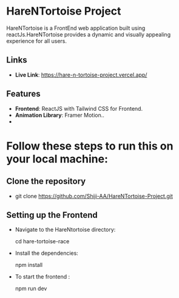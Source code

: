 # HareNTortoise Project

HareNTortoise is a FrontEnd web application built using reactJs.HareNTortoise provides a dynamic and visually appealing experience for all users. 

## Links

- **Live Link**: https://hare-n-tortoise-project.vercel.app/


## Features

- **Frontend**:  ReactJS with Tailwind CSS for Frontend.
- **Animation Library**: Framer Motion..
- 
# Follow these steps to run this on your local machine:


## Clone the repository

- git clone https://github.com/Shiji-AA/HareNTortoise-Project.git

 ## Setting up the Frontend

- Navigate to the HareNtortoise directory:

  cd hare-tortoise-race

 - Install the dependencies:
   
   npm install
   
- To start the frontend :
 
   npm run dev

